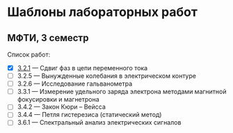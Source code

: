 # Шаблоны лабораторных работ
## МФТИ, 3 семестр
Список работ:  
- [x]  [3.2.1](https://github.com/citizen-seven/genphys3-templates/blob/master/3.2.1/Laboratory%20No.%203.2.1.pdf) &mdash;  Сдвиг фаз в цепи переменного тока  
- [ ]  3.2.5 &mdash;  Вынужденные колебания в электрическом контуре  
- [ ]  3.2.6 &mdash;  Исследование гальванометра  
- [ ]  3.3.1 &mdash;  Измерение удельного заряда электрона методами магнитной фокусировки и магнетрона  
- [ ]  3.4.2 &mdash;  Закон Кюри &ndash; Вейсса  
- [ ]  3.4.4 &mdash;  Петля гистерезиса (статический метод)  
- [ ]  3.6.1 &mdash;  Спектральный анализ электрических сигналов  
